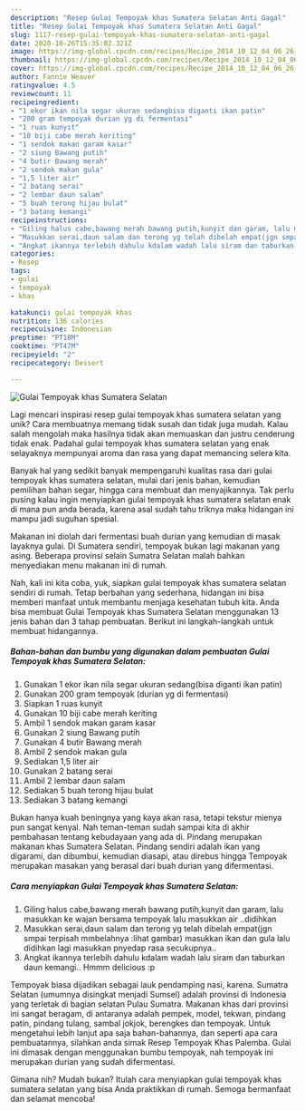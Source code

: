 ```yaml
---
description: "Resep Gulai Tempoyak khas Sumatera Selatan Anti Gagal"
title: "Resep Gulai Tempoyak khas Sumatera Selatan Anti Gagal"
slug: 1117-resep-gulai-tempoyak-khas-sumatera-selatan-anti-gagal
date: 2020-10-26T15:35:02.321Z
image: https://img-global.cpcdn.com/recipes/Recipe_2014_10_12_04_06_26_40_e47232bf099a1718ee08/751x532cq70/gulai-tempoyak-khas-sumatera-selatan-foto-resep-utama.jpg
thumbnail: https://img-global.cpcdn.com/recipes/Recipe_2014_10_12_04_06_26_40_e47232bf099a1718ee08/751x532cq70/gulai-tempoyak-khas-sumatera-selatan-foto-resep-utama.jpg
cover: https://img-global.cpcdn.com/recipes/Recipe_2014_10_12_04_06_26_40_e47232bf099a1718ee08/751x532cq70/gulai-tempoyak-khas-sumatera-selatan-foto-resep-utama.jpg
author: Fannie Weaver
ratingvalue: 4.5
reviewcount: 11
recipeingredient:
- "1 ekor ikan nila segar ukuran sedangbisa diganti ikan patin"
- "200 gram tempoyak durian yg di fermentasi"
- "1 ruas kunyit"
- "10 biji cabe merah keriting"
- "1 sendok makan garam kasar"
- "2 siung Bawang putih"
- "4 butir Bawang merah"
- "2 sendok makan gula"
- "1,5 liter air"
- "2 batang serai"
- "2 lembar daun salam"
- "5 buah terong hijau bulat"
- "3 batang kemangi"
recipeinstructions:
- "Giling halus cabe,bawang merah bawang putih,kunyit dan garam, lalu masukkan ke wajan bersama tempoyak lalu masukkan air ..didihkan"
- "Masukkan serai,daun salam dan terong yg telah dibelah empat(jgn smpai terpisah mmbelahnya :lihat gambar) masukkan ikan dan gula lalu didihkan lagi masukkan pnyedap rasa secukupnya.."
- "Angkat ikannya terlebih dahulu kdalam wadah lalu siram dan taburkan daun kemangi.. Hmmm delicious :p"
categories:
- Resep
tags:
- gulai
- tempoyak
- khas

katakunci: gulai tempoyak khas 
nutrition: 136 calories
recipecuisine: Indonesian
preptime: "PT18M"
cooktime: "PT47M"
recipeyield: "2"
recipecategory: Dessert

---
```



![Gulai Tempoyak khas Sumatera Selatan](https://img-global.cpcdn.com/recipes/Recipe_2014_10_12_04_06_26_40_e47232bf099a1718ee08/751x532cq70/gulai-tempoyak-khas-sumatera-selatan-foto-resep-utama.jpg)

Lagi mencari inspirasi resep gulai tempoyak khas sumatera selatan yang unik? Cara membuatnya memang tidak susah dan tidak juga mudah. Kalau salah mengolah maka hasilnya tidak akan memuaskan dan justru cenderung tidak enak. Padahal gulai tempoyak khas sumatera selatan yang enak selayaknya mempunyai aroma dan rasa yang dapat memancing selera kita.

Banyak hal yang sedikit banyak mempengaruhi kualitas rasa dari gulai tempoyak khas sumatera selatan, mulai dari jenis bahan, kemudian pemilihan bahan segar, hingga cara membuat dan menyajikannya. Tak perlu pusing kalau ingin menyiapkan gulai tempoyak khas sumatera selatan enak di mana pun anda berada, karena asal sudah tahu triknya maka hidangan ini mampu jadi suguhan spesial.

Makanan ini diolah dari fermentasi buah durian yang kemudian di masak layaknya gulai. Di Sumatera sendiri, tempoyak bukan lagi makanan yang asing. Beberapa provinsi selain Sumatra Selatan malah bahkan menyediakan menu makanan ini di rumah.


Nah, kali ini kita coba, yuk, siapkan gulai tempoyak khas sumatera selatan sendiri di rumah. Tetap berbahan yang sederhana, hidangan ini bisa memberi manfaat untuk membantu menjaga kesehatan tubuh kita. Anda bisa membuat Gulai Tempoyak khas Sumatera Selatan menggunakan 13 jenis bahan dan 3 tahap pembuatan. Berikut ini langkah-langkah untuk membuat hidangannya.

<!--inarticleads1-->

##### Bahan-bahan dan bumbu yang digunakan dalam pembuatan Gulai Tempoyak khas Sumatera Selatan:

1. Gunakan 1 ekor ikan nila segar ukuran sedang(bisa diganti ikan patin)
1. Gunakan 200 gram tempoyak (durian yg di fermentasi)
1. Siapkan 1 ruas kunyit
1. Gunakan 10 biji cabe merah keriting
1. Ambil 1 sendok makan garam kasar
1. Gunakan 2 siung Bawang putih
1. Gunakan 4 butir Bawang merah
1. Ambil 2 sendok makan gula
1. Sediakan 1,5 liter air
1. Gunakan 2 batang serai
1. Ambil 2 lembar daun salam
1. Sediakan 5 buah terong hijau bulat
1. Sediakan 3 batang kemangi


Bukan hanya kuah beningnya yang kaya akan rasa, tetapi tekstur mienya pun sangat kenyal. Nah teman-teman sudah sampai kita di akhir pembahasan tentang kebudayaan yang ada di. Pindang merupakan makanan khas Sumatera Selatan. Pindang sendiri adalah ikan yang digarami, dan dibumbui, kemudian diasapi, atau direbus hingga Tempoyak merupakan masakan yang berasal dari buah durian yang difermentasi. 

<!--inarticleads2-->

##### Cara menyiapkan Gulai Tempoyak khas Sumatera Selatan:

1. Giling halus cabe,bawang merah bawang putih,kunyit dan garam, lalu masukkan ke wajan bersama tempoyak lalu masukkan air ..didihkan
1. Masukkan serai,daun salam dan terong yg telah dibelah empat(jgn smpai terpisah mmbelahnya :lihat gambar) masukkan ikan dan gula lalu didihkan lagi masukkan pnyedap rasa secukupnya..
1. Angkat ikannya terlebih dahulu kdalam wadah lalu siram dan taburkan daun kemangi.. Hmmm delicious :p


Tempoyak biasa dijadikan sebagai lauk pendamping nasi, karena. Sumatra Selatan (umumnya disingkat menjadi Sumsel) adalah provinsi di Indonesia yang terletak di bagian selatan Pulau Sumatra. Makanan khas dari provinsi ini sangat beragam, di antaranya adalah pempek, model, tekwan, pindang patin, pindang tulang, sambal jokjok, berengkes dan tempoyak. Untuk mengetahui lebih lanjut apa saja bahan-bahannya, dan seperti apa cara pembuatannya, silahkan anda simak Resep Tempoyak Khas Palemba. Gulai ini dimasak dengan menggunakan bumbu tempoyak, nah tempoyak ini merupakan durian yang sudah difermentasi. 

Gimana nih? Mudah bukan? Itulah cara menyiapkan gulai tempoyak khas sumatera selatan yang bisa Anda praktikkan di rumah. Semoga bermanfaat dan selamat mencoba!
